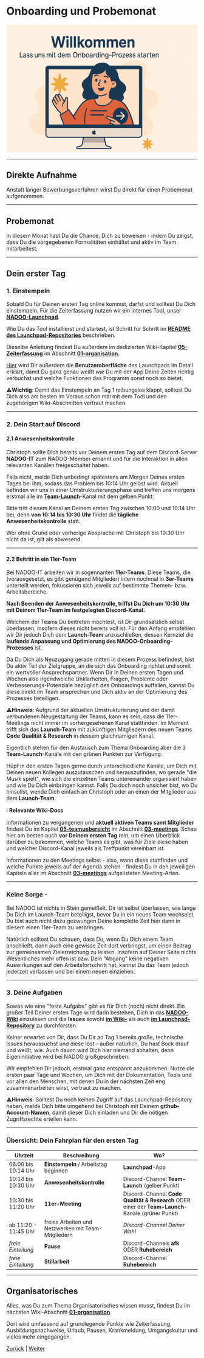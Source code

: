 # Onboarding und Probemonat

![Willkommen](../../images/onboarding.png)

---

## Direkte Aufnahme

Anstatt langer Bewerbungsverfahren wirst Du direkt für einen Probemonat aufgenommen.

---

## Probemonat

In diesem Monat hast Du die Chance, Dich zu beweisen - indem Du zeigst, dass Du die vorgegebenen Formalitäten einhältst und aktiv im Team mitarbeitest.

---

## Dein erster Tag

### 1. Einstempeln

Sobald Du für Deinen ersten Tag online kommst, darfst und solltest Du Dich einstempeln. Für die Zeiterfassung nutzen wir ein internes Tool, unser [**NADOO-Launchpad**](https://github.com/NADOOIT/NADOO-Launchpad).

Wie Du das Tool installierst und startest, ist Schritt für Schritt im [**README des Launchpad-Repositories**](https://github.com/NADOOIT/NADOO-Launchpad/blob/main/README.md) beschrieben.

Dieselbe Anleitung findest Du außerdem im dedizierten Wiki-Kapitel [**05-Zeiterfassung**](/docs/01-organisation/05-zeiterfassung/README.md) im Abschnitt [**01-organisation**](/docs/01-organisation).

[Hier](/docs/01-organisation/05-zeiterfassung/README.md) wird Dir außerdem die **Benutzeroberfläche** des Launchpads im Detail erklärt, damit Du ganz genau weißt _wie_ Du mit der App Deine Zeiten richtig verbuchst und welche Funktionen das Programm sonst noch so bietet.

⚠️**Wichtig**: Damit das Einstempeln an Tag 1 reibungslos klappt, solltest Du Dich also am besten im Voraus schon mal mit dem Tool und den zugehörigen Wiki-Abschnitten vertraut machen.

---

### 2. Dein Start auf Discord

#### 2.1 Anwesenheitskontrolle

Christoph sollte Dich bereits vor Deinem ersten Tag auf dem Discord-Server **NADOO-IT** zum NADOO-Member ernannt und für die Interaktion in allen relevanten Kanälen freigeschaltet haben.

Falls nicht, melde Dich unbedingt spätestens am Morgen Deines ersten Tages bei ihm, sodass das Problem bis 10:14 Uhr gelöst wird. Aktuell befinden wir uns in einer Umstrukturierungsphase und treffen uns morgens erstmal alle im [**Team-Launch**](https://discordapp.com/channels/1299292608744390707/1336295583350259762)-Kanal mit dem gelben Punkt:

<!--hier Screenshot "Team-Launch Kanal" einfügen-->

Bitte tritt diesem Kanal an Deinem ersten Tag zwischen 10:00 und 10:14 Uhr bei, denn **von 10:14 bis 10:30 Uhr** findet die **tägliche Anwesenheitskontrolle** statt.

Wer ohne Grund oder vorherige Absprache mit Christoph bis 10:30 Uhr nicht da ist, gilt als abwesend.

---

#### 2.2 Beitritt in ein 11er-Team

Bei NADOO-IT arbeiten wir in sogennanten **11er-Teams**. Diese Teams, die (vorausgesetzt, es gibt genügend Mitglieder) intern nochmal in **3er-Teams** unterteilt werden, fokussieren sich jeweils auf bestimmte Themen- bzw. Arbeitsbereiche.

**Nach Beenden der Anwesenheitskontrolle, triffst Du Dich um 10:30 Uhr mit Deinem 11er-Team im festgelegten Discord-Kanal.**

Welchem der Teams Du beitreten möchtest, ist Dir grundsätzlich selbst überlassen, insofern dieses nicht bereits voll ist.
Für den Anfang empfehlen wir Dir jedoch Dich dem **Launch-Team** anzuschließen, dessen Kernziel die **laufende Anpassung und Optimierung des NADOO-Onboarding-Prozesses** ist.

Da Du Dich als Neuzugang gerade mitten in diesem Prozess befindest, bist Du aktiv Teil der Zielgruppe, an die sich das Onboarding richtet und somit ein wertvoller Ansprechspartner. Wenn Dir in Deinen ersten Tagen und Wochen also irgendwelche Unklarheiten, Fragen, Probleme oder Verbesserungs-Potenziale bezüglich des Onboardings auffallen, kannst Du diese direkt im Team ansprechen und Dich aktiv an der Optimierung des Prozesses beteiligen.

⚠️**Hinweis**: Aufgrund der aktuellen Umstrukturierung und der damit verbundenen Neugestaltung der Teams, kann es sein, dass die 11er-Meetings nicht immer im vorhergesehenen Kanal stattfinden. Im Moment trifft sich das **Launch-Team** mit zukünftigen Mitgliedern des neuen Teams **Code Qualität & Research** in dessem gleichnamigen Kanal.

<!--hier Screenshot "Code Qualität & Research Kanal" einfügen-->

Eigentlich stehen für den Austausch zum Thema Onboarding aber die 3 **Team-Launch**-Kanäle mit den grünen Punkten zur Verfügung:

<!--hier Screenshot "Team-Launch Kanäle" einfügen-->

Hüpf in den ersten Tagen gerne durch unterschiedliche Kanäle, um Dich mit Deinen neuen Kollegen auszutauschen und herauszufinden, wo gerade "die Musik spielt", wie sich die einzelnen Teams untereinander organisiert haben und wie Du Dich einbringen kannst. Falls Du doch noch unsicher bist, wo Du hinsollst, wende Dich einfach an Christoph oder an einen der Mitglieder aus dem **Launch-Team**.

ℹ️ **Relevante Wiki-Docs**

Informationen zu vergangenen und **aktuell aktiven Teams samt Mitglieder** findest Du im Kapitel [**05-teamuebersicht**](/docs/03-meetings/05-teamuebersicht/README.md) im Abschnitt [**03-meetings**](/docs/03-meetings/README.md). Schau hier am besten auch **vor Deinem ersten Tag** rein, um einen Überblick darüber zu bekommen, welche Teams es gibt, was für Ziele diese haben und welcher Discord-Kanal jeweils als Treffpunkt vereinbart ist.

Informationen zu den Meetings selbst - also, wann diese stattfinden und welche Punkte jeweils auf der Agenda stehen - findest Du in den jeweiligen Kapiteln aller im Abschnitt [**03-meetings**](/docs/03-meetings/README.md) aufgelisteten Meeting-Arten.

---

### Keine Sorge -

Bei NADOO ist nichts in Stein gemeißelt. Dir ist selbst überlassen, wie lange Du Dich im Launch-Team beteiligst, bevor Du in ein neues Team wechselst. Du bist auch nicht dazu gezwungen Deine komplette Zeit hier dann in diesem einen 11er-Team zu verbringen.

Natürlich solltest Du schauen, dass Du, wenn Du Dich einem Team anschließt, dann auch eine gewisse Zeit dort verbringst, um einen Beitrag zur gemeinsamen Zielerreichung zu leisten. Insofern auf Deiner Seite nichts Wesentliches mehr offen ist bzw. Dein "Abgang" keine negativen Auswirkungen auf den Arbeitsfortschritt hat, kannst Du das Team jedoch jederzeit verlassen und bei einem neuen einziehen.

---

### 3. Deine Aufgaben

Sowas wie eine "feste Aufgabe" gibt es für Dich (noch) nicht direkt. Ein großer Teil Deiner ersten Tage wird darin bestehen, Dich in das [**NADOO-Wiki**](https://github.com/NADOOIT/NADOO-Wiki/) einzulesen und die **Issues** sowohl [**im Wiki-**](https://github.com/NADOOIT/NADOO-Wiki/issues) als auch [**im Launchpad-Repository**](https://github.com/NADOOIT/NADOO-Launchpad/issues) zu durchforsten.

Keiner erwartet von Dir, dass Du Dir an Tag 1 bereits große, technische Issues heraussuchst und diese löst - außer natürlich, Du hast Bock drauf und weißt, wie. Auch davon wird Dich hier niemand abhalten, denn Eigeninitiative wird bei NADOO großgeschrieben.

Wir empfehlen Dir jedoch, erstmal ganz entspannt anzukommen. Nutze die ersten paar Tage und Wochen, um Dich mit der Dokumentation, Tools und vor allen den Menschen, mit denen Du in der nächsten Zeit eng zusammenarbeiten wirst, vertraut zu machen.

<!--hier vllt. KI-Image zum Thema "entspannen" einfügen-->

⚠️**Hinweis**: Solltest Du noch keinen Zugriff auf das Launchpad-Repository haben, melde Dich bitte umgehend bei Christoph mit Deinem **github-Account-Namen**, damit dieser Dich einladen und Dir die nötigen Zugriffsrechte erteilen kann.

---

### Übersicht: Dein Fahrplan für den ersten Tag

| Uhrzeit              | Beschreibung                                        | Wo?                                                                                               |
| -------------------- | --------------------------------------------------- | ------------------------------------------------------------------------------------------------- |
| 06:00 bis 10:14 Uhr  | **Einstempeln** / Arbeitstag beginnen               | **Launchpad**-App                                                                                 |
| 10:14 bis 10:30 Uhr  | **Anwesenheitskontrolle**                           | Discord-Channel **Team-Launch** (gelber Punkt)                                                    |
| 10:30 bis 11:20 Uhr  | **11er-Meeting**                                    | Discord-Channel **Code Qualität & Research** ODER einer der **Team-Launch**-Kanäle (grüner Punkt) |
| ab 11:20 - 11:45 Uhr | freies Arbeiten und Netzwerken mit Team-Mitgliedern | _Discord-Channel Deiner Wahl_                                                                     |
| _freie Einteilung_   | **Pause**                                           | Discord-Channels **afk** ODER **Ruhebereich**                                                     |
| _freie Einteilung_   | **Stillarbeit**                                     | Discord-Channel **Ruhebereich**                                                                   |

---

## Organisatorisches

Alles, was Du zum Thema Organisatorisches wissen musst, findest Du im nächsten Wiki-Abschnitt [**01-organisation**](/docs/01-organisation).

Dort wird umfassend auf grundlegende Punkte wie Zeiterfassung, Ausbildungsnachweise, Urlaub, Pausen, Krankmeldung, Umgangskultur und vieles mehr eingegangen.

[Zurück](/README.md) | [Weiter](/docs/01-organisation/01-zeit-ausbildungsnachweise/README.md)
